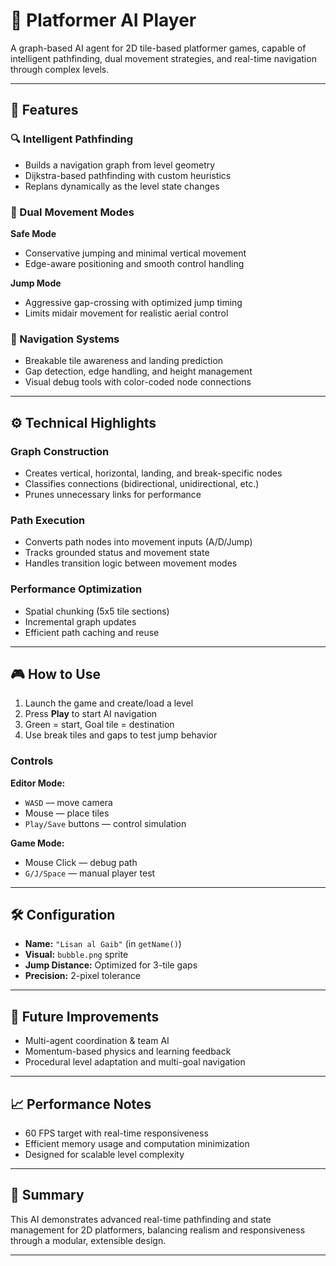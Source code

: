 # 🤖 Platformer AI Player

A graph-based AI agent for 2D tile-based platformer games, capable of intelligent pathfinding, dual movement strategies, and real-time navigation through complex levels.

---

## 🧠 Features

### 🔍 Intelligent Pathfinding
- Builds a navigation graph from level geometry
- Dijkstra-based pathfinding with custom heuristics
- Replans dynamically as the level state changes

### 🧗 Dual Movement Modes
**Safe Mode**  
- Conservative jumping and minimal vertical movement  
- Edge-aware positioning and smooth control handling

**Jump Mode**  
- Aggressive gap-crossing with optimized jump timing  
- Limits midair movement for realistic aerial control

### 🧩 Navigation Systems
- Breakable tile awareness and landing prediction  
- Gap detection, edge handling, and height management  
- Visual debug tools with color-coded node connections

---

## ⚙️ Technical Highlights

### Graph Construction
- Creates vertical, horizontal, landing, and break-specific nodes
- Classifies connections (bidirectional, unidirectional, etc.)
- Prunes unnecessary links for performance

### Path Execution
- Converts path nodes into movement inputs (A/D/Jump)
- Tracks grounded status and movement state
- Handles transition logic between movement modes

### Performance Optimization
- Spatial chunking (5x5 tile sections)
- Incremental graph updates
- Efficient path caching and reuse

---

## 🎮 How to Use

1. Launch the game and create/load a level
2. Press **Play** to start AI navigation
3. Green = start, Goal tile = destination
4. Use break tiles and gaps to test jump behavior

### Controls
**Editor Mode:**  
- `WASD` — move camera  
- Mouse — place tiles  
- `Play/Save` buttons — control simulation

**Game Mode:**  
- Mouse Click — debug path  
- `G/J/Space` — manual player test

---

## 🛠️ Configuration

- **Name:** `"Lisan al Gaib"` (in `getName()`)
- **Visual:** `bubble.png` sprite
- **Jump Distance:** Optimized for 3-tile gaps
- **Precision:** 2-pixel tolerance

---

## 🚧 Future Improvements

- Multi-agent coordination & team AI
- Momentum-based physics and learning feedback
- Procedural level adaptation and multi-goal navigation

---

## 📈 Performance Notes

- 60 FPS target with real-time responsiveness
- Efficient memory usage and computation minimization
- Designed for scalable level complexity

---

## 📌 Summary

This AI demonstrates advanced real-time pathfinding and state management for 2D platformers, balancing realism and responsiveness through a modular, extensible design.

---
